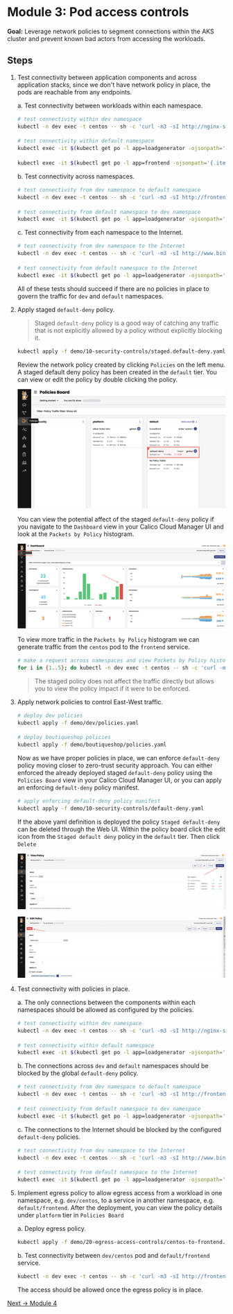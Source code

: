 # Module 3: Pod access controls

**Goal:** Leverage network policies to segment connections within the AKS cluster and prevent known bad actors from accessing the workloads.

## Steps

1. Test connectivity between application components and across application stacks, since we don't have network policy in place, the pods are reachable from any endpoints.

    a. Test connectivity between workloads within each namespace.

    ```bash
    # test connectivity within dev namespace
    kubectl -n dev exec -t centos -- sh -c 'curl -m3 -sI http://nginx-svc 2>/dev/null | grep -i http'

    # test connectivity within default namespace
    kubectl exec -it $(kubectl get po -l app=loadgenerator -ojsonpath='{.items[0].metadata.name}') -c main -- sh -c 'curl -m3 -sI frontend 2>/dev/null | grep -i http'

    kubectl exec -it $(kubectl get po -l app=frontend -ojsonpath='{.items[0].metadata.name}') -c server -- sh -c 'nc -zv productcatalogservice 3550'
    ```

    b. Test connectivity across namespaces.

    ```bash
    # test connectivity from dev namespace to default namespace
    kubectl -n dev exec -t centos -- sh -c 'curl -m3 -sI http://frontend.default 2>/dev/null | grep -i http'

    # test connectivity from default namespace to dev namespace
    kubectl exec -it $(kubectl get po -l app=loadgenerator -ojsonpath='{.items[0].metadata.name}') -c main -- sh -c 'curl -m3 -sI http://nginx-svc.dev 2>/dev/null | grep -i http'
    ```

    c. Test connectivity from each namespace to the Internet.

    ```bash
    # test connectivity from dev namespace to the Internet
    kubectl -n dev exec -t centos -- sh -c 'curl -m3 -sI http://www.bing.com 2>/dev/null | grep -i http'

    # test connectivity from default namespace to the Internet
    kubectl exec -it $(kubectl get po -l app=loadgenerator -ojsonpath='{.items[0].metadata.name}') -c main -- sh -c 'curl -m3 -sI www.bing.com 2>/dev/null | grep -i http'
    ```

    All of these tests should succeed if there are no policies in place to govern the traffic for `dev` and `default` namespaces.

2. Apply staged `default-deny` policy.

    >Staged `default-deny` policy is a good way of catching any traffic that is not explicitly allowed by a policy without explicitly blocking it.

    ```bash
    kubectl apply -f demo/10-security-controls/staged.default-deny.yaml
    ```

    Review the network policy created by clicking `Policies` on the left menu. A staged default deny policy has been created in the `default` tier. You can view or edit the policy by double clicking the policy.

    ![Staged default-deny](../img/staged-default-deny.png)

    You can view the potential affect of the staged `default-deny` policy if you navigate to the `Dashboard` view in your Calico Cloud Manager UI and look at the `Packets by Policy` histogram.

    ![Dashboard default-deny](../img/dashboard-default-deny.png)

    To view more traffic in the `Packets by Policy` histogram we can generate traffic from the `centos` pod to the `frontend` service.

    ```bash
    # make a request across namespaces and view Packets by Policy histogram
    for i in {1..5}; do kubectl -n dev exec -t centos -- sh -c 'curl -m3 -sI http://frontend.default 2>/dev/null | grep -i http'; sleep 2; done
    ```

    >The staged policy does not affect the traffic directly but allows you to view the policy impact if it were to be enforced.

3. Apply network policies to control East-West traffic.

    ```bash
    # deploy dev policies
    kubectl apply -f demo/dev/policies.yaml

    # deploy boutiqueshop policies
    kubectl apply -f demo/boutiqueshop/policies.yaml
    ```

    Now as we have proper policies in place, we can enforce `default-deny` policy moving closer to zero-trust security approach. You can either enforced the already deployed staged `default-deny` policy using the `Policies Board` view in your Calico Cloud Manager UI, or you can apply an enforcing `default-deny` policy manifest.

    ```bash
    # apply enforcing default-deny policy manifest
    kubectl apply -f demo/10-security-controls/default-deny.yaml
    ```

    If the above yaml definition is deployed the policy `Staged default-deny` can be deleted through the Web UI. Within the policy board click the edit icon from the `Staged default deny` policy in the `default` tier. Then click `Delete`

    ![Edit policy](../img/edit-policy.png)

    ![Delete policy](../img/delete-policy.png)

4. Test connectivity with policies in place.

    a. The only connections between the components within each namespaces should be allowed as configured by the policies.

    ```bash
    # test connectivity within dev namespace
    kubectl -n dev exec -t centos -- sh -c 'curl -m3 -sI http://nginx-svc 2>/dev/null | grep -i http'

    # test connectivity within default namespace
    kubectl exec -it $(kubectl get po -l app=loadgenerator -ojsonpath='{.items[0].metadata.name}') -c main -- sh -c 'curl -m3 -sI frontend 2>/dev/null | grep -i http'
    ```

    b. The connections across `dev` and `default` namespaces should be blocked by the global `default-deny` policy.

    ```bash
    # test connectivity from dev namespace to default namespace
    kubectl -n dev exec -t centos -- sh -c 'curl -m3 -sI http://frontend.default 2>/dev/null | grep -i http'

    # test connectivity from default namespace to dev namespace
    kubectl exec -it $(kubectl get po -l app=loadgenerator -ojsonpath='{.items[0].metadata.name}') -c main -- sh -c 'curl -m3 -sI http://nginx-svc.dev 2>/dev/null | grep -i http'
    ```

    c. The connections to the Internet should be blocked by the configured `default-deny` policies.

    ```bash
    # test connectivity from dev namespace to the Internet
    kubectl -n dev exec -t centos -- sh -c 'curl -m3 -sI http://www.bing.com 2>/dev/null | grep -i http'

    # test connectivity from default namespace to the Internet
    kubectl exec -it $(kubectl get po -l app=loadgenerator -ojsonpath='{.items[0].metadata.name}') -c main -- sh -c 'curl -m3 -sI www.bing.com 2>/dev/null | grep -i http'
    ```

5. Implement egress policy to allow egress access from a workload in one namespace, e.g. `dev/centos`, to a service in another namespace, e.g. `default/frontend`. After the deployment, you can view the policy details under `platform` tier in `Policies Board`

    a. Deploy egress policy.

    ```bash
    kubectl apply -f demo/20-egress-access-controls/centos-to-frontend.yaml
    ```

    b. Test connectivity between `dev/centos` pod and `default/frontend` service.

    ```bash
    kubectl -n dev exec -t centos -- sh -c 'curl -m3 -sI http://frontend.default 2>/dev/null | grep -i http'
    ```

    The access should be allowed once the egress policy is in place.

[Next -> Module 4](../modules/dns-egress-access-controls.md)
